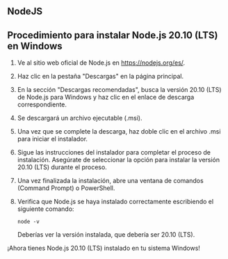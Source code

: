 
## NodeJS

## Procedimiento para instalar Node.js 20.10 (LTS) en Windows

1. Ve al sitio web oficial de Node.js en https://nodejs.org/es/.
2. Haz clic en la pestaña "Descargas" en la página principal.
3. En la sección "Descargas recomendadas", busca la versión 20.10 (LTS) de Node.js para Windows y haz clic en el enlace de descarga correspondiente.
4. Se descargará un archivo ejecutable (.msi).
5. Una vez que se complete la descarga, haz doble clic en el archivo .msi para iniciar el instalador.
6. Sigue las instrucciones del instalador para completar el proceso de instalación. Asegúrate de seleccionar la opción para instalar la versión 20.10 (LTS) durante el proceso.
7. Una vez finalizada la instalación, abre una ventana de comandos (Command Prompt) o PowerShell.
8. Verifica que Node.js se haya instalado correctamente escribiendo el siguiente comando:
    
    ```
    node -v
    ```
    
    Deberías ver la versión instalada, que debería ser 20.10 (LTS).
    

¡Ahora tienes Node.js 20.10 (LTS) instalado en tu sistema Windows!